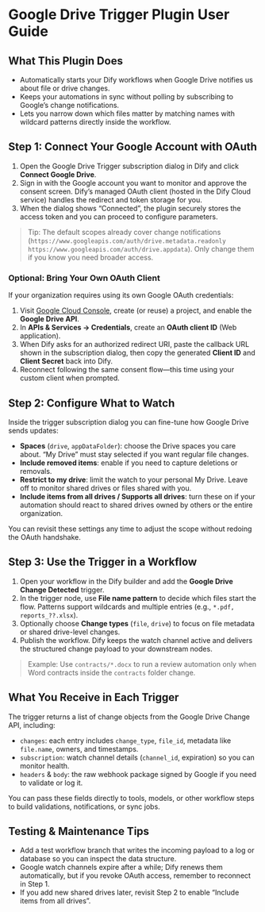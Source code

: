 # Google Drive Trigger Plugin User Guide

## What This Plugin Does

- Automatically starts your Dify workflows when Google Drive notifies us about file or drive changes.
- Keeps your automations in sync without polling by subscribing to Google’s change notifications.
- Lets you narrow down which files matter by matching names with wildcard patterns directly inside the workflow.

## Step 1: Connect Your Google Account with OAuth

1. Open the Google Drive Trigger subscription dialog in Dify and click **Connect Google Drive**.
2. Sign in with the Google account you want to monitor and approve the consent screen. Dify’s managed OAuth client (hosted in the Dify Cloud service) handles the redirect and token storage for you.
3. When the dialog shows “Connected”, the plugin securely stores the access token and you can proceed to configure parameters.

> Tip: The default scopes already cover change notifications (`https://www.googleapis.com/auth/drive.metadata.readonly https://www.googleapis.com/auth/drive.appdata`). Only change them if you know you need broader access.

### Optional: Bring Your Own OAuth Client

If your organization requires using its own Google OAuth credentials:

1. Visit [Google Cloud Console](https://console.cloud.google.com/), create (or reuse) a project, and enable the **Google Drive API**.
2. In **APIs & Services → Credentials**, create an **OAuth client ID** (Web application).
3. When Dify asks for an authorized redirect URI, paste the callback URL shown in the subscription dialog, then copy the generated **Client ID** and **Client Secret** back into Dify.
4. Reconnect following the same consent flow—this time using your custom client when prompted.

## Step 2: Configure What to Watch

Inside the trigger subscription dialog you can fine-tune how Google Drive sends updates:

- **Spaces** (`drive`, `appDataFolder`): choose the Drive spaces you care about. “My Drive” must stay selected if you want regular file changes.
- **Include removed items**: enable if you need to capture deletions or removals.
- **Restrict to my drive**: limit the watch to your personal My Drive. Leave off to monitor shared drives or files shared with you.
- **Include items from all drives / Supports all drives**: turn these on if your automation should react to shared drives owned by others or the entire organization.

You can revisit these settings any time to adjust the scope without redoing the OAuth handshake.

## Step 3: Use the Trigger in a Workflow

1. Open your workflow in the Dify builder and add the **Google Drive Change Detected** trigger.
2. In the trigger node, use **File name pattern** to decide which files start the flow. Patterns support wildcards and multiple entries (e.g., `*.pdf, reports_??.xlsx`).
3. Optionally choose **Change types** (`file`, `drive`) to focus on file metadata or shared drive-level changes.
4. Publish the workflow. Dify keeps the watch channel active and delivers the structured change payload to your downstream nodes.

> Example: Use `contracts/*.docx` to run a review automation only when Word contracts inside the `contracts` folder change.

## What You Receive in Each Trigger

The trigger returns a list of change objects from the Google Drive Change API, including:

- `changes`: each entry includes `change_type`, `file_id`, metadata like `file.name`, owners, and timestamps.
- `subscription`: watch channel details (`channel_id`, expiration) so you can monitor health.
- `headers` & `body`: the raw webhook package signed by Google if you need to validate or log it.

You can pass these fields directly to tools, models, or other workflow steps to build validations, notifications, or sync jobs.

## Testing & Maintenance Tips

- Add a test workflow branch that writes the incoming payload to a log or database so you can inspect the data structure.
- Google watch channels expire after a while; Dify renews them automatically, but if you revoke OAuth access, remember to reconnect in Step 1.
- If you add new shared drives later, revisit Step 2 to enable “Include items from all drives”.
